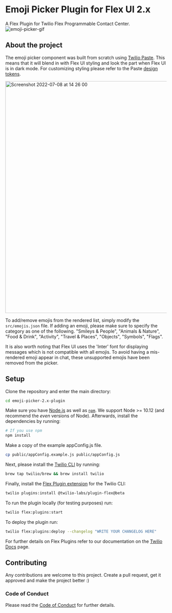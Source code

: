 # Emoji Picker Plugin for Flex UI 2.x

A Flex Plugin for Twilio Flex Programmable Contact Center.
![emoji-picker-gif](https://user-images.githubusercontent.com/46298027/178002392-eb126cac-1ac9-49fb-9094-64a9cb73a84b.gif)

## About the project
The emoji picker component was built from scratch using [Twilio Paste](https://paste.twilio.design/). This means that it will blend in with Flex UI styling and look the part when Flex UI is in dark mode. For customizing styling please refer to the Paste [design tokens](https://paste.twilio.design/tokens/list).

<img width="724" alt="Screenshot 2022-07-08 at 14 26 00" src="https://user-images.githubusercontent.com/46298027/178002612-d4adbe33-79ad-41cb-ac15-83bcd2af4614.png">

To add/remove emojis from the rendered list, simply modify the `src/emojis.json` file. If adding an emoji, please make sure to specify the category as one of the following. "Smileys & People", "Animals & Nature", "Food & Drink", "Activity", "Travel & Places", "Objects", "Symbols", "Flags".

It is also worth noting that Flex UI uses the 'Inter' font for displaying messages which is not compatible with all emojis. To avoid having a mis-rendered emoji appear in chat, these unsupported emojis have been removed from the picker.

## Setup


Clone the repository and enter the main directory:

```bash
cd emoji-picker-2.x-plugin
```

Make sure you have [Node.js](https://nodejs.org) as well as [`npm`](https://npmjs.com). We support Node >= 10.12 (and recommend the _even_ versions of Node). Afterwards, install the dependencies by running:

```bash
# If you use npm
npm install
```

Make a copy of the example appConfig.js file.
```bash
cp public/appConfig.example.js public/appConfig.js
```

Next, please install the [Twilio CLI](https://www.twilio.com/docs/twilio-cli/quickstart) by running:

```bash
brew tap twilio/brew && brew install twilio
```

Finally, install the [Flex Plugin extension](https://github.com/twilio-labs/plugin-flex/tree/v1-beta) for the Twilio CLI:

```bash
twilio plugins:install @twilio-labs/plugin-flex@beta
```

To run the plugin locally (for testing purposes) run:

```bash
twilio flex:plugins:start
```

To deploy the plugin run:

```bash
twilio flex:plugins:deploy --changelog "WRITE YOUR CHANGELOG HERE"
```

For further details on Flex Plugins refer to our documentation on the [Twilio Docs](https://www.twilio.com/docs/flex/developer/plugins/cli) page.

## Contributing

Any contributions are welcome to this project. Create a pull request, get it approved and make the project better :)

### Code of Conduct

Please read the [Code of Conduct](https://github.com/twilio-labs/.github/blob/main/CODE_OF_CONDUCT.md) for further details.
